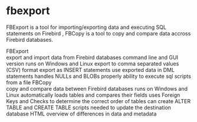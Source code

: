 fbexport
========

FBExport is a tool for importing/exporting data and executing SQL statements on Firebird , FBCopy is a tool to copy and compare data accross Firebird databases. 


FBExport       
export and import data from Firebird databases
command line and GUI version
runs on Windows and Linux
export to comma separated values (CSV) format
export as INSERT statements
use exported data in DML statements
handles NULLs and BLOBs properly
ability to execute sql scripts from a file
FBCopy       
copy and compare data between Firebird databases
runs on Windows and Linux
automatically loads tables and compares their fields
uses Foreign Keys and Checks to determine the correct order of tables
can create ALTER TABLE and CREATE TABLE scripts needed to update the destination database
HTML overview of differences in data and metadata
